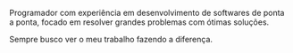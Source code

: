 Programador com experiência em desenvolvimento de softwares de
ponta a ponta, focado em resolver grandes problemas com ótimas
soluções.

Sempre busco ver o meu trabalho fazendo a diferença.
